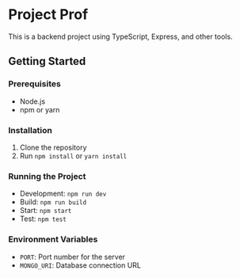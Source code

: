 # Project Prof

This is a backend project using TypeScript, Express, and other tools.

## Getting Started

### Prerequisites

- Node.js
- npm or yarn

### Installation

1. Clone the repository
2. Run `npm install` or `yarn install`

### Running the Project

- Development: `npm run dev`
- Build: `npm run build`
- Start: `npm start`
- Test: `npm test`

### Environment Variables

- `PORT`: Port number for the server
- `MONGO_URI`: Database connection URL
